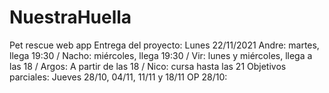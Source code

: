 # NuestraHuella
Pet rescue web app 
Entrega del proyecto: Lunes 22/11/2021
Andre: martes, llega 19:30 / Nacho: miércoles, llega 19:30 / Vir: lunes y miércoles, llega a las 18 / Argos: A partir de las 18 / Nico: cursa hasta las 21 
Objetivos parciales: Jueves 28/10, 04/11, 11/11 y 18/11
OP 28/10: 
